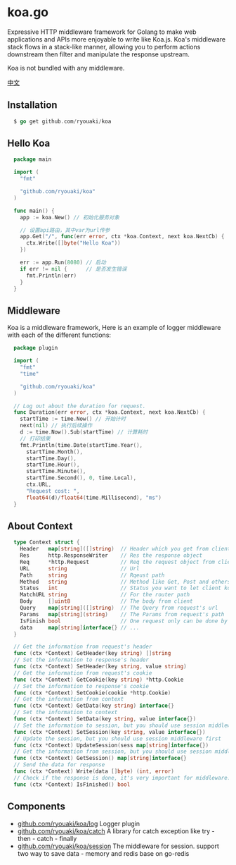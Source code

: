 # koa.go
Expressive HTTP middleware framework for Golang to make web applications and APIs more enjoyable to write like Koa.js. Koa's middleware stack flows in a stack-like manner, allowing you to perform actions downstream then filter and manipulate the response upstream.

Koa is not bundled with any middleware.

[中文](README_CN.md)

## Installation
```go
  $ go get github.com/ryouaki/koa
```

## Hello Koa
```go
  package main

  import (
    "fmt"

    "github.com/ryouaki/koa"
  )

  func main() {
    app := koa.New() // 初始化服务对象

    // 设置api路由，其中var为url传参
    app.Get("/", func(err error, ctx *koa.Context, next koa.NextCb) {
      ctx.Write([]byte("Hello Koa"))
    })

    err := app.Run(8080) // 启动
    if err != nil {      // 是否发生错误
      fmt.Println(err)
    }
  }
```

## Middleware
Koa is a middleware framework, Here is an example of logger middleware with each of the different functions:

```go
  package plugin

  import (
    "fmt"
    "time"

    "github.com/ryouaki/koa"
  )

  // Log out about the duration for request.
  func Duration(err error, ctx *koa.Context, next koa.NextCb) {
    startTime := time.Now() // 开始计时
    next(nil) // 执行后续操作
    d := time.Now().Sub(startTime) // 计算耗时
    // 打印结果
    fmt.Println(time.Date(startTime.Year(),
      startTime.Month(),
      startTime.Day(),
      startTime.Hour(),
      startTime.Minute(),
      startTime.Second(), 0, time.Local),
      ctx.URL,
      "Request cost: ",
      float64(d)/float64(time.Millisecond), "ms")
  }
```

## About Context
```go
  type Context struct {
    Header   map[string]([]string)  // Header which you get from client
    Res      http.ResponseWriter    // Res the response object
    Req      *http.Request          // Req the request object from client
    URL      string                 // Url
    Path     string                 // Rqeust path
    Method   string                 // Method like Get, Post and others
    Status   int                    // Status you want to let client konw for the request
    MatchURL string                 // For the router path
    Body     []uint8                // The body from client
    Query    map[string]([]string)  // The Query from request's url
    Params   map[string](string)    // The Params from request's path
    IsFinish bool                   // One request only can be done by one time
    data     map[string]interface{} // ...
  }

  // Get the information from request's header 
  func (ctx *Context) GetHeader(key string) []string 
  // Set the information to response's header
  func (ctx *Context) SetHeader(key string, value string)
  // Get the information from request's cookie 
  func (ctx *Context) GetCookie(key string) *http.Cookie
  // Set the information to response's cookie
  func (ctx *Context) SetCookie(cookie *http.Cookie)
  // Get the information from context
  func (ctx *Context) GetData(key string) interface{}
  // Set the information to context
  func (ctx *Context) SetData(key string, value interface{})
  // Set the information to session, but you should use session middleware first
  func (ctx *Context) SetSession(key string, value interface{}) 
  // Update the session, but you should use session middleware first
  func (ctx *Context) UpdateSession(sess map[string]interface{})
  // Get the information from session, but you should use session middleware first
  func (ctx *Context) GetSession() map[string]interface{}
  // Send the data for response
  func (ctx *Context) Write(data []byte) (int, error)
  // Check if the response is done, it's very important for middleware.
  func (ctx *Context) IsFinished() bool
```

## Components
- [github.com/ryouaki/koa/log](https://github.com/ryouaki/koa/blob/main/log/log.md) Logger plugin
- [github.com/ryouaki/koa/catch](https://github.com/ryouaki/koa/blob/main/catch/catch.md) A library for catch exception like try - then - catch - finally
- [github.com/ryouaki/koa/session](https://github.com/ryouaki/koa/blob/main/session/session.md) The middleware for session. support two way to save data - memory and redis base on go-redis
